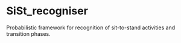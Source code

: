 # SiSt_recogniser
Probabilistic framework for recognition of sit-to-stand activities and transition phases.
